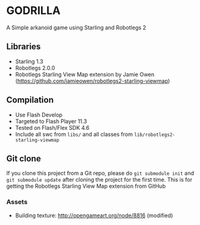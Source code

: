 # GODRILLA
A Simple arkanoid game using Starling and Robotlegs 2

## Libraries
- Starling 1.3
- Robotlegs 2.0.0
- Robotlegs Starling View Map extension by Jamie Owen (https://github.com/jamieowen/robotlegs2-starling-viewmap)

## Compilation
- Use Flash Develop
- Targeted to Flash Player 11.3
- Tested on Flash/Flex SDK 4.6
- Include all swc from `libs/` and all classes from `lib/robotlegs2-starling-viewmap`

## Git clone
If you clone this project from a Git repo, please do `git submodule init` and `git submodule update` after cloning
the project for the first time. This is for getting the Robotlegs Starling View Map extension from GitHub

### Assets
- Building texture: http://opengameart.org/node/8816 (modified)